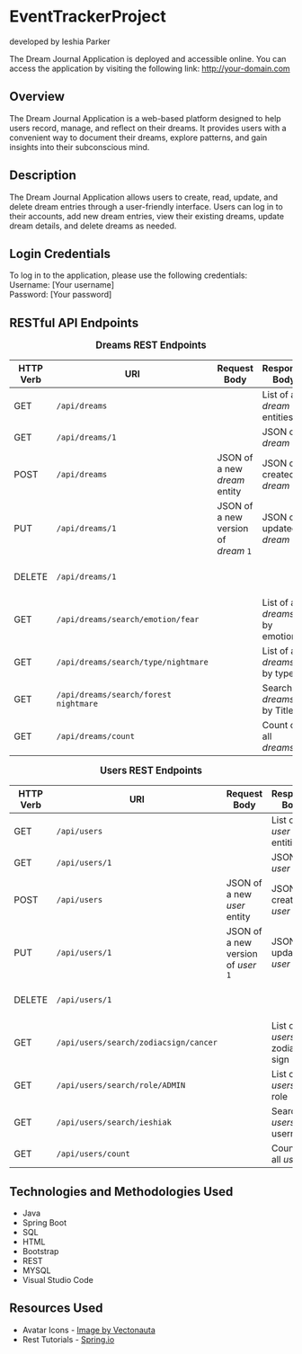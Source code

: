 # EventTrackerProject
developed by Ieshia Parker

The Dream Journal Application is deployed and accessible online. You can access the application by visiting the following link: 
 http://your-domain.com

## Overview

The Dream Journal Application is a web-based platform designed to help users record, manage, and reflect on their dreams. It provides users with a convenient way to document their dreams, explore patterns, and gain insights into their subconscious mind.

## Description

The Dream Journal Application allows users to create, read, update, and delete dream entries through a user-friendly interface. Users can log in to their accounts, add new dream entries, view their existing dreams, update dream details, and delete dreams as needed.

## Login Credentials

To log in to the application, please use the following credentials: <br>
Username: [Your username] <br>
Password: [Your password]

## RESTful API Endpoints
<center><span style="font-size: larger; font-weight: bold;">Dreams REST Endpoints</center>

| HTTP Verb | URI              | Request Body                   | Response Body                  | Status Codes       |
|-----------|------------------|--------------------------------|--------------------------------|--------------------|
| GET       | `/api/dreams`     |                                | List of all _dream_ entities   | 200                |
| GET       | `/api/dreams/1`  |                                | JSON of _dream_ `1`           | 200, 404           |
| POST      | `/api/dreams`     | JSON of a new _dream_ entity   | JSON of created _dream_        | 201, 400           |
| PUT       | `/api/dreams/1`  | JSON of a new version of _dream_ `1` | JSON of updated _dream_  | 200, 404, 400      |
| DELETE    | `/api/dreams/1`  |                                |                                | 204, 404, 400      |
| GET       | `/api/dreams/search/emotion/fear`     |                                | List of all _dreams_ by emotions   | 200, 404 
| GET       | `/api/dreams/search/type/nightmare`     |                                | List of all _dreams_ by type   | 200, 404 
| GET       | `/api/dreams/search/forest nightmare`     |                                | Search of _dreams_ by Title | 200, 404
| GET       | `/api/dreams/count`     |                                | Count of all _dreams_   | 200 

<center><span style="font-size: larger; font-weight: bold;">Users REST Endpoints</center>

| HTTP Verb | URI              | Request Body                   | Response Body                  | Status Codes       |
|-----------|------------------|--------------------------------|--------------------------------|--------------------|
| GET       | `/api/users`     |                                | List of all _user_ entities   | 200                |
| GET       | `/api/users/1`  |                                | JSON of _user_ `1`           | 200, 404           |
| POST      | `/api/users`     | JSON of a new _user_ entity   | JSON of created _user_        | 201, 400           |
| PUT       | `/api/users/1`  | JSON of a new version of _user_ `1` | JSON of updated _user_  | 200, 404, 400      |
| DELETE    | `/api/users/1`  |                                |                                | 204, 404, 400      |
| GET       | `/api/users/search/zodiacsign/cancer`     |                                | List of all _users_ by zodiac sign   | 200, 404 
| GET       | `/api/users/search/role/ADMIN`     |                                | List of all _users_ by role   | 200, 404 
| GET       | `/api/users/search/ieshiak`     |                                | Search of _users_ by username | 200, 404
| GET       | `/api/users/count`     |                                | Count of all _users_   | 200 


## Technologies and Methodologies Used
- Java
- Spring Boot
- SQL
- HTML
- Bootstrap
- REST
- MYSQL
- Visual Studio Code

## Resources Used
- Avatar Icons -
<a href="https://www.freepik.com/free-vector/collection-emojis-flat-style_41630286.htm#query=emoji%20clipart&position=21&from_view=keyword&track=ais&uuid=04ec5ab0-f14f-408a-949e-7651d2101101">Image by Vectonauta</a>
- Rest Tutorials -
<a href="https://spring.io/guides/tutorials/rest">Spring.io</a> 
